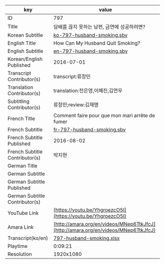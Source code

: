 |  key  |  value  |
|-------|---------|
| ID            | 797 |
| Title         | 담배를 끊지 못하는 남편, 금연에 성공하려면? |
| Korean Subtitle | [ko-797-husband-smoking.sbv](https://github.com/jungtosociety/dharma-qna/raw/master/sub/797/ko-797-husband-smoking.sbv) |
| English Title | How Can My Husband Quit Smoking?  |
| English Subtitle | [en-797-husband-smoking.sbv](https://github.com/jungtosociety/dharma-qna/raw/master/sub/797/en-797-husband-smoking.sbv) |
| Korean/English Published     | 2016-07-01 |
| Transcript Contributor(s)   | transcript:류창민 |
| Translation Contributor(s)   | translation:전은영,이혜진,김연우 |
| Subtitling Contributor(s)   | 류창민;review:김재명 |
| French Title | Comment faire pour que mon mari arrête de fumer |
| French Subtitle | [fr-797-husband-smoking.sbv](https://github.com/jungtosociety/dharma-qna/raw/master/sub/797/fr-797-husband-smoking.sbv) |
| French Subtitle Published | 2016-08-02 |
| French Subtitle Contributor(s) | 박지현 |
| German Title |  |
| German Subtitle |  |
| German Subtitle Published |  |
| German Subtitle Contributor(s) |  |
| YouTube Link  | [https://youtu.be/YhgroezcO5I](https://youtu.be/YhgroezcO5I) |
| Amara Link    | [http://amara.org/en/videos/MNep6TtkJfcJ](http://amara.org/en/videos/MNep6TtkJfcJ) |
| Transcript(ko/en) | [797-husband-smoking.xlsx](https://github.com/jungtosociety/dharma-qna/raw/master/sub/797/797-husband-smoking.xlsx) |
| Playtime | 0:09:21 |
| Resolution | 1920x1080|
